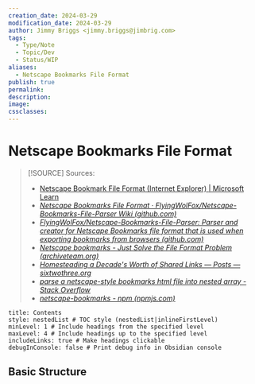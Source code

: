 ```yaml
---
creation_date: 2024-03-29
modification_date: 2024-03-29
author: Jimmy Briggs <jimmy.briggs@jimbrig.com>
tags:
  - Type/Note
  - Topic/Dev
  - Status/WIP
aliases:
  - Netscape Bookmarks File Format
publish: true
permalink:
description:
image:
cssclasses:
---
```


# Netscape Bookmarks File Format

> [!SOURCE] Sources:
> - [Netscape Bookmark File Format (Internet Explorer) | Microsoft Learn](https://learn.microsoft.com/en-us/previous-versions/windows/internet-explorer/ie-developer/platform-apis/aa753582(v=vs.85)?redirectedfrom=MSDN)
> - *[Netscape Bookmarks File Format · FlyingWolFox/Netscape-Bookmarks-File-Parser Wiki (github.com)](https://github.com/FlyingWolFox/Netscape-Bookmarks-File-Parser/wiki/Netscape-Bookmarks-File-Format)*
> - *[FlyingWolFox/Netscape-Bookmarks-File-Parser: Parser and creator for Netscape Bookmarks file format that is used when exporting bookmarks from browsers (github.com)](https://github.com/FlyingWolFox/Netscape-Bookmarks-File-Parser)*
> - *[Netscape bookmarks - Just Solve the File Format Problem (archiveteam.org)](http://fileformats.archiveteam.org/wiki/Netscape_bookmarks)*
> - *[Homesteading a Decade's Worth of Shared Links — Posts — sixtwothree.org](https://sixtwothree.org/posts/homesteading-a-decades-worth-of-shared-links)*
> - *[parse a netscape-style bookmarks html file into nested array - Stack Overflow](https://stackoverflow.com/questions/38029954/parse-a-netscape-style-bookmarks-html-file-into-nested-array)*
> - *[netscape-bookmarks - npm (npmjs.com)](https://www.npmjs.com/package/netscape-bookmarks)*

```table-of-contents
title: Contents 
style: nestedList # TOC style (nestedList|inlineFirstLevel)
minLevel: 1 # Include headings from the specified level
maxLevel: 4 # Include headings up to the specified level
includeLinks: true # Make headings clickable
debugInConsole: false # Print debug info in Obsidian console
```

## Basic Structure


